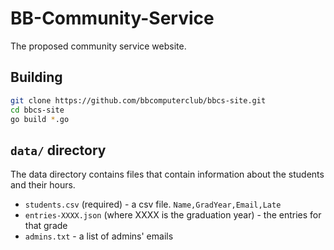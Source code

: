 # BB-Community-Service
The proposed community service website.

## Building
```bash
git clone https://github.com/bbcomputerclub/bbcs-site.git
cd bbcs-site
go build *.go
```

## `data/` directory
The data directory contains files that contain information about the students and their hours.

* `students.csv` (required) - a csv file. `Name,GradYear,Email,Late`
* `entries-XXXX.json` (where XXXX is the graduation year) - the entries for that grade
* `admins.txt` - a list of admins' emails
